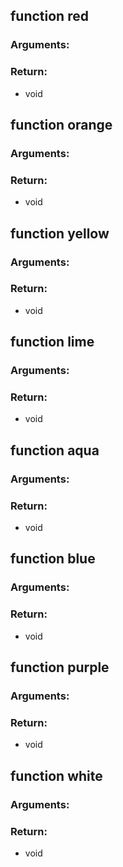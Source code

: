 ## function red
### Arguments:

### Return:
- void




## function orange
### Arguments:

### Return:
- void




## function yellow
### Arguments:

### Return:
- void




## function lime
### Arguments:

### Return:
- void




## function aqua
### Arguments:

### Return:
- void




## function blue
### Arguments:

### Return:
- void




## function purple
### Arguments:

### Return:
- void




## function white
### Arguments:

### Return:
- void





